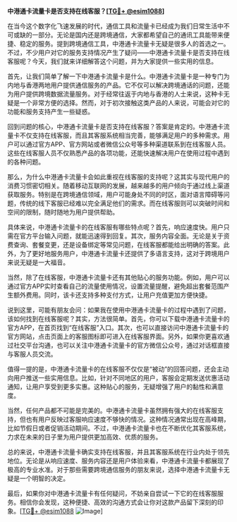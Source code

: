**中港通卡流量卡是否支持在线客服？[[TG💪+ @esim1088](https://t.me/s/esim1088)]**

在当今这个数字化飞速发展的时代，通信工具和流量卡已经成为我们日常生活中不可或缺的一部分。无论是国内还是跨境通信，大家都希望自己的通讯工具能带来便捷、稳定的服务。提到跨境通信工具，中港通卡流量卡无疑是很多人的首选之一。不过，不少用户对它的服务支持情况产生了疑问——中港通卡流量卡是否支持在线客服呢？今天，我们就来详细解答这个问题，并为大家提供一些实用的信息。

首先，让我们简单了解一下中港通卡流量卡是什么。中港通卡流量卡是一种专门为内地与香港两地用户提供通信服务的产品。它不仅可以解决跨境通话的问题，还能为用户提供跨境数据流量服务。对于经常往返于内地与香港的人士来说，这种卡无疑是一个非常方便的选择。然而，对于初次接触这类产品的人来说，可能会对它的功能和服务支持产生一些疑惑。

回到问题的核心，中港通卡流量卡是否支持在线客服？答案是肯定的。中港通卡流量卡不仅支持在线客服，而且其客服系统相当完善，能够满足用户的多种需求。用户可以通过官方APP、官方网站或者微信公众号等多种渠道联系到在线客服人员。这些在线客服人员不仅熟悉产品的各项功能，还能快速解决用户在使用过程中遇到的各种问题。

那么，为什么中港通卡流量卡会如此重视在线客服的支持呢？这其实与现代用户的消费习惯密切相关。随着移动互联网的发展，越来越多的用户倾向于通过线上渠道获取服务。特别是在跨境通信领域，用户可能身处不同的时区，面对语言障碍等问题，传统的线下客服已经难以完全满足他们的需求。而在线客服则可以突破时间和空间的限制，随时随地为用户提供帮助。

具体来说，中港通卡流量卡的在线客服有哪些特点呢？首先，响应速度快。用户只需在官方平台输入问题，就能迅速得到回复。其次，服务内容全面。无论是关于资费查询、套餐变更，还是设备绑定等常见问题，在线客服都能给出明确的答案。此外，为了更好地服务用户，中港通卡流量卡还提供了多语言支持，这对于跨境用户来说无疑是一大福音。

当然，除了在线客服，中港通卡流量卡还有其他贴心的服务功能。例如，用户可以通过官方APP实时查看自己的流量使用情况，设置流量提醒，避免超出套餐范围产生额外费用。同时，该卡还支持多种支付方式，让用户充值更加方便快捷。

说到这里，可能有朋友会问：如果我在使用中港通卡流量卡的过程中遇到了问题，该如何找到在线客服呢？其实，方法很简单。首先，你可以下载中港通卡流量卡的官方APP，在首页找到“在线客服”入口。其次，也可以直接访问中港通卡流量卡的官方网站，点击页面上的客服图标即可进入在线客服界面。另外，如果你更喜欢通过社交平台沟通，也可以关注中港通卡流量卡的官方微信公众号，通过对话框直接与客服人员交流。

值得一提的是，中港通卡流量卡的在线客服不仅仅是“被动”的回答问题，还会主动向用户推送一些实用信息。比如，针对不同地区的用户，客服会定期发送优惠活动通知，让用户享受到更多实惠。这种贴心的服务，无疑增强了用户的黏性和满意度。

当然，任何产品都不可能是完美的。中港通卡流量卡虽然拥有强大的在线客服支持，但也有用户反映过客服响应速度不够快的情况。这种情况通常出现在高峰期，比如节假日或者促销活动期间。不过，中港通卡流量卡也在不断优化其客服系统，力求在未来的日子里为用户提供更加高效、优质的服务。

总的来说，中港通卡流量卡确实支持在线客服，并且其客服系统在行业内处于领先地位。无论是从响应速度、服务内容还是用户体验来看，中港通卡流量卡都展现了极高的专业水准。对于那些需要跨境通信服务的朋友来说，选择中港通卡流量卡无疑是一个明智的决定。

最后，如果你对中港通卡流量卡有任何疑问，不妨亲自尝试一下它的在线客服服务。相信你会发现，这种便捷、高效的沟通方式会让你对这款产品留下深刻的印象。[[TG💪+ @esim1088](https://t.me/s/esim1088) ![Image](https://i.postimg.cc/4NQfJmqS/Snipaste-2025-05-13-00-14-12.png)]